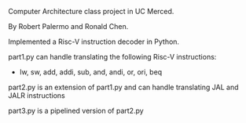 Computer Architecture class project in UC Merced. 

By Robert Palermo and Ronald Chen.

Implemented a Risc-V instruction decoder in Python.

part1.py can handle translating the following Risc-V instructions:
- lw, sw, add, addi, sub, and, andi, or, ori, beq

part2.py is an extension of part1.py and can handle translating JAL and JALR instructions

part3.py is a pipelined version of part2.py
